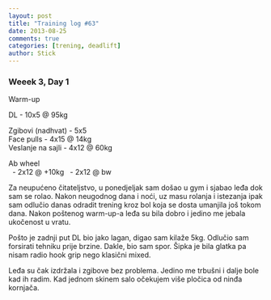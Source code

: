 ```yaml
---
layout: post
title: "Training log #63"
date: 2013-08-25
comments: true
categories: [trening, deadlift]
author: Stick
---
```


### Weeek 3, Day 1  

Warm-up  

DL - 10x5 @ 95kg  

Zgibovi (nadhvat) - 5x5  
Face pulls - 4x15 @ 14kg  
Veslanje na sajli - 4x12 @ 60kg  

Ab wheel  
&nbsp; - 2x12 @ +10kg
&nbsp; - 2x12 @ bw

Za neupućeno čitateljstvo, u ponedjeljak sam došao u gym i sjabao leđa dok sam se rolao. Nakon neugodnog dana i noći, uz masu rolanja i istezanja ipak sam odlučio danas odradit trening kroz bol koja se dosta umanjila još tokom dana. Nakon poštenog warm-up-a leđa su bila dobro i jedino me jebala ukočenost u vratu.

Pošto je zadnji put DL bio jako lagan, digao sam kilaže 5kg. Odlučio sam forsirati tehniku prije brzine. Dakle, bio sam spor. Šipka je bila glatka pa nisam radio hook grip nego klasični mixed.

Leđa su čak izdržala i zgibove bez problema. Jedino me trbušni i dalje bole kad ih radim. Kad jednom skinem salo očekujem više pločica od ninđa kornjača.